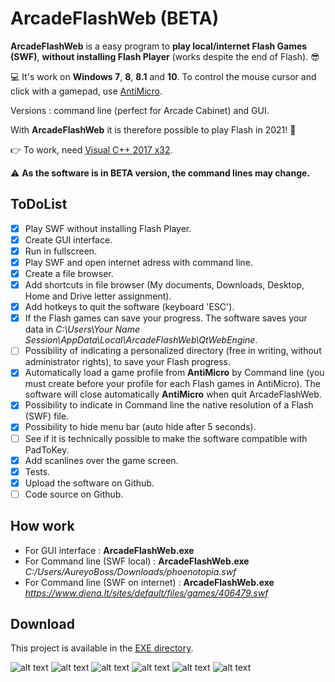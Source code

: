 # ArcadeFlashWeb (BETA)
**ArcadeFlashWeb** is a easy program to **play local/internet Flash Games (SWF)**, **without installing Flash Player** (works despite the end of Flash). 😎

💻 It's work on **Windows 7**, **8**, **8.1** and **10**. To control the mouse cursor and click with a gamepad, use [AntiMicro](https://github.com/AntiMicro/antimicro "AntiMicro's Homepage").

Versions : command line (perfect for Arcade Cabinet) and GUI.

With **ArcadeFlashWeb** it is therefore possible to play Flash in 2021! :tada:

👉 To work, need [Visual C++ 2017 x32](https://support.microsoft.com/fr-fr/topic/derniers-t%C3%A9l%C3%A9chargements-pris-en-charge-de-visual-c-2647da03-1eea-4433-9aff-95f26a218cc0 "").

⚠ **As the software is in BETA version, the command lines may change.**

## ToDoList
* [x] Play SWF without installing Flash Player.
* [x] Create GUI interface.
* [x] Run in fullscreen.
* [x] Play SWF and open internet adress with command line.
* [x] Create a file browser.
* [x] Add shortcuts in file browser (My documents, Downloads, Desktop, Home and Drive letter assignment).
* [x] Add hotkeys to quit the software (keyboard 'ESC').
* [x] If the Flash games can save your progress. The software saves your data in *C:\Users\Your Name Session\AppData\Local\ArcadeFlashWeb\QtWebEngine*.
* [ ] Possibility of indicating a personalized directory (free in writing, without administrator rights), to save your Flash progress.
* [x] Automatically load a game profile from **AntiMicro** by Command line (you must create before your profile for each Flash games in AntiMicro). The software will close automatically **AntiMicro** when quit ArcadeFlashWeb.
* [x] Possibility to indicate in Command line the native resolution of a Flash (SWF) file.
* [x] Possibility to hide menu bar (auto hide after 5 seconds).
* [ ] See if it is technically possible to make the software compatible with PadToKey.
* [x] Add scanlines over the game screen.
* [x] Tests.
* [x] Upload the software on Github.
* [ ] Code source on Github.

## How work
- For GUI interface : **ArcadeFlashWeb.exe**
- For Command line (SWF local) : **ArcadeFlashWeb.exe** *C:/Users/AureyoBoss/Downloads/phoenotopia.swf*
- For Command line (SWF on internet) : **ArcadeFlashWeb.exe** *https://www.diena.lt/sites/default/files/games/406479.swf*

## Download
This project is available in the [EXE directory](https://github.com/aureyoboss/ArcadeFlashWeb/tree/main/exe "").

![alt text](https://github.com/aureyoboss/ArcadeFlashWeb/blob/main/screenshots/ArcadeFlashWeb_01.jpg?raw=true)
![alt text](https://github.com/aureyoboss/ArcadeFlashWeb/blob/main/screenshots/ArcadeFlashWeb_02.jpg?raw=true)
![alt text](https://github.com/aureyoboss/ArcadeFlashWeb/blob/main/screenshots/ArcadeFlashWeb_03.jpg?raw=true)
![alt text](https://github.com/aureyoboss/ArcadeFlashWeb/blob/main/screenshots/ArcadeFlashWeb_04.jpg?raw=true)
![alt text](https://github.com/aureyoboss/ArcadeFlashWeb/blob/main/screenshots/ArcadeFlashWeb_05.jpg?raw=true)
![alt text](https://github.com/aureyoboss/ArcadeFlashWeb/blob/main/screenshots/ArcadeFlashWeb_06.jpg?raw=true)
